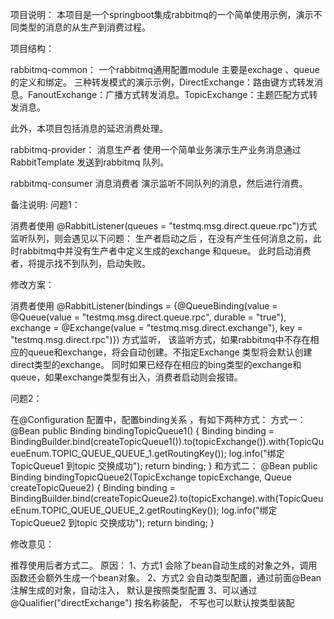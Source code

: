 项目说明：
本项目是一个springboot集成rabbitmq的一个简单使用示例，演示不同类型的消息的从生产到消费过程。

项目结构：

rabbitmq-common：
一个rabbitmq通用配置module
主要是exchage 、queue 的定义和绑定。
三种转发模式的演示示例，DirectExchange：路由键方式转发消息。FanoutExchange：广播方式转发消息。TopicExchange：主题匹配方式转发消息。

此外，本项目包括消息的延迟消费处理。

rabbitmq-provider：
消息生产者
使用一个简单业务演示生产业务消息通过RabbitTemplate 发送到rabbitmq 队列。

rabbitmq-consumer
消息消费者
演示监听不同队列的消息，然后进行消费。

备注说明:
问题1： 

消费者使用 @RabbitListener(queues = "testmq.msg.direct.queue.rpc")方式监听队列，则会遇见以下问题：
生产者启动之后 ，在没有产生任何消息之前，此时rabbitmq中并没有生产者中定义生成的exchange 和queue。
此时启动消费者，将提示找不到队列，启动失败。

修改方案：

消费者使用 @RabbitListener(bindings = {@QueueBinding(value = @Queue(value = "testmq.msg.direct.queue.rpc", durable = "true"), exchange = @Exchange(value = "testmq.msg.direct.exchange"), key = "testmq.msg.direct.rpc")}) 方式监听，
该监听方式，如果rabbitmq中不存在相应的queue和exchange，将会自动创建。不指定Exchange 类型将会默认创建direct类型的exchange。
同时如果已经存在相应的bing类型的exchange和queue，如果exchange类型有出入，消费者启动则会报错。
                  
问题2：

在@Configuration 配置中，配置binding关系 ，有如下两种方式：
方式一：
    @Bean
    public Binding bindingTopicQueue1() {
        Binding binding = BindingBuilder.bind(createTopicQueue1()).to(topicExchange()).with(TopicQueueEnum.TOPIC_QUEUE_QUEUE_1.getRoutingKey());
        log.info("绑定 TopicQueue1 到topic 交换成功");
        return binding;
    }
和方式二：
    @Bean
    public Binding bindingTopicQueue2(TopicExchange topicExchange, Queue createTopicQueue2) {
        Binding binding = BindingBuilder.bind(createTopicQueue2).to(topicExchange).with(TopicQueueEnum.TOPIC_QUEUE_QUEUE_2.getRoutingKey());
        log.info("绑定 TopicQueue2 到topic 交换成功");
        return binding;
    }
    
修改意见：

推荐使用后者方式二。
原因：
1、方式1 会除了bean自动生成的对象之外，调用函数还会额外生成一个bean对象。
2、方式2 会自动类型配置，通过前面@Bean注解生成的对象，自动注入， 默认是按照类型配置
3、可以通过 @Qualifier("directExchange") 按名称装配， 不写也可以默认按类型装配
